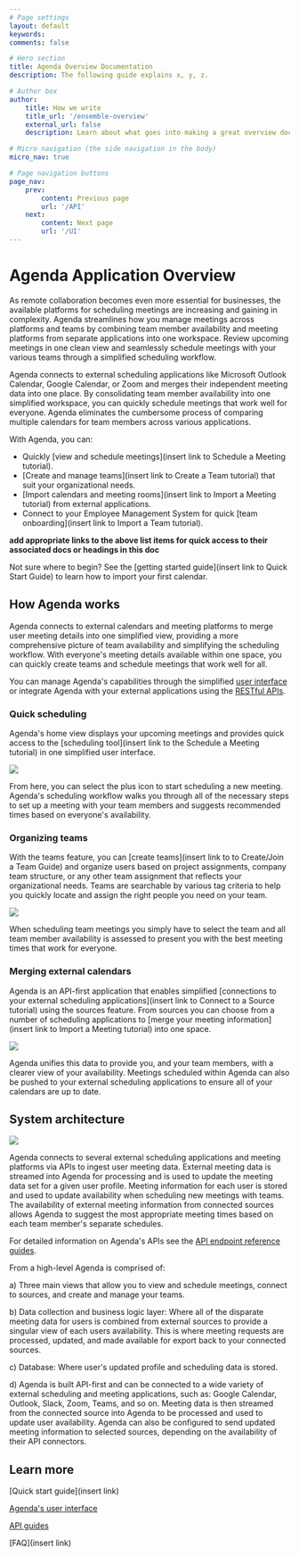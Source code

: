 ```yaml
---
# Page settings
layout: default
keywords:
comments: false

# Hero section
title: Agenda Overview Documentation
description: The following guide explains x, y, z.

# Author box
author:
    title: How we write
    title_url: '/ensemble-overview'
    external_url: false
    description: Learn about what goes into making a great overview document.

# Micro navigation (the side navigation in the body)
micro_nav: true

# Page navigation buttons
page_nav:
    prev:
        content: Previous page
        url: '/API'
    next:
        content: Next page
        url: '/UI'
---
```

<!-- Write the documenation content here -->

# Agenda Application Overview

As remote collaboration becomes even more essential for businesses, the available platforms for scheduling meetings are increasing and gaining in complexity. Agenda streamlines how you manage meetings across platforms and teams by combining team member availability and meeting platforms from separate applications into one workspace. Review upcoming meetings in one clean view and seamlessly schedule meetings with your various teams through a simplified scheduling workflow.

Agenda connects to external scheduling applications like Microsoft Outlook Calendar, Google Calendar, or Zoom and merges their independent meeting data into one place. By consolidating team member availability into one simplified workspace, you can quickly schedule meetings that work well for everyone. Agenda eliminates the cumbersome process of comparing multiple calendars for team members across various applications.

With Agenda, you can:

- Quickly [view and schedule meetings](insert link to Schedule a Meeting tutorial).
- [Create and manage teams](insert link to Create a Team tutorial) that suit your organizational needs.
- [Import calendars and meeting rooms](insert link to Import a Meeting tutorial) from external applications.
- Connect to your Employee Management System for quick [team onboarding](insert link to Import a Team tutorial).

**add appropriate links to the above list items for quick access to their associated docs or headings in this doc**

Not sure where to begin? See the [getting started guide](insert link to Quick Start Guide) to learn how to import your first calendar.
  
## How Agenda works

Agenda connects to external calendars and meeting platforms to merge user meeting details into one simplified view, providing a more comprehensive picture of team availability and simplifying the scheduling workflow. With everyone's meeting details available within one space, you can quickly create teams and schedule meetings that work well for all.

You can manage Agenda's capabilities through the simplified [user interface](UI.md) or integrate Agenda with your external applications using the [RESTful APIs](API.md).

### Quick scheduling

Agenda's home view displays your upcoming meetings and provides quick access to the [scheduling tool](insert link to the Schedule a Meeting tutorial) in one simplified user interface. 

![](images/overview-home-view.png)

From here, you can select the plus icon to start scheduling a new meeting. Agenda's scheduling workflow walks you through all of the necessary steps to set up a meeting with your team members and suggests recommended times based on everyone's availability.

### Organizing teams

With the teams feature, you can [create teams](insert link to to Create/Join a Team Guide) and organize users based on project assignments, company team structure, or any other team assignment that reflects your organizational needs. Teams are searchable by various tag criteria to help you quickly locate and assign the right people you need on your team. 

![](images/overview-team-view.png)

When scheduling team meetings you simply have to select the team and all team member availability is assessed to present you with the best meeting times that work for everyone.

### Merging external calendars

Agenda is an API-first application that enables simplified [connections to your external scheduling applications](insert link to Connect to a Source tutorial) using the sources feature. From sources you can choose from a number of scheduling applications to [merge your meeting information](insert link to Import a Meeting tutorial) into one space. 

![](images/overview-sources-view.png)

Agenda unifies this data to provide you, and your team members, with a clearer view of your availability. Meetings scheduled within Agenda can also be pushed to your external scheduling applications to ensure all of your calendars are up to date.

## System architecture

![](images/overview-system-architecture.png)

Agenda connects to several external scheduling applications and meeting platforms via APIs to ingest user meeting data. External meeting data is streamed into Agenda for processing and is used to update the meeting data set for a given user profile. Meeting information for each user is stored and used to update availability when scheduling new meetings with teams. The availability of external meeting information from connected sources allows Agenda to suggest the most appropriate meeting times based on each team member's separate schedules.

For detailed information on Agenda's APIs see the [API endpoint reference guides](API.md).

From a high-level Agenda is comprised of:

a) Three main views that allow you to view and schedule meetings, connect to sources, and create and manage your teams.

b) Data collection and business logic layer: Where all of the disparate meeting data for users is combined from external sources to provide a singular view of each users availability. This is where meeting requests are processed, updated, and made available for export back to your connected sources.

c) Database: Where user's updated profile and scheduling data is stored.

d) Agenda is built API-first and can be connected to a wide variety of external scheduling and meeting applications, such as: Google Calendar, Outlook, Slack, Zoom, Teams, and so on. Meeting data is then streamed from the connected source into Agenda to be processed and used to update user availability. Agenda can also be configured to send updated meeting information to selected sources, depending on the availability of their API connectors.

## Learn more

[Quick start guide](insert link)

[Agenda's user interface](UI.md)

[API guides](API.md)

[FAQ](insert link)
